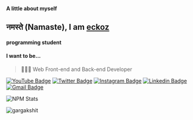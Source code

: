 #### A little about myself

## नमस्ते (Namaste), I am [eckoz](http://eckoz.xyz/?=github)

#### programming student

#### I want to be...

> 👨🏻‍💻 Web Front-end and Back-end Developer

[![YouTube Badge](https://img.shields.io/badge/-@eckoz%20144-c4302b?style=flat-square&labelColor=c4302b&logo=youtube&logoColor=white&link=https://www.youtube.com/channel/UCQXt2DMbgcjO5xpAd0cFS8A)](https://www.youtube.com/channel/UCQXt2DMbgcjO5xpAd0cFS8A) [![Twitter Badge](https://img.shields.io/badge/-@eckoz-1ca0f1?style=flat-square&labelColor=1ca0f1&logo=twitter&logoColor=white&link=https://twitter.com/eckoz)](https://twitter.com/eckoz) [![Instagram Badge](https://img.shields.io/badge/-@eckoz-F44747?style=flat-square&labelColor=F44747&logo=instagram&logoColor=white&link=https://instagram.com/kaleb444)](https://instagram.com/kaleb444) [![Linkedin Badge](https://img.shields.io/badge/-kalebboschi-blue?style=flat-square&logo=Linkedin&logoColor=white&link=https://www.linkedin.com/in/kaleb-boschi/)](https://www.https://www.linkedin.com/in/kaleb-boschi-74280b225/)
[![Gmail Badge](https://img.shields.io/badge/-eckoz444@gmail.com-c14438?style=flat-square&logo=Gmail&logoColor=white&link=mailto:eckoz444@gmail.com)](mailto:eckoz444@gmail.com)

<!-- This is taken from https://github.com/maddhruv/npm-statistics -->

![NPM Stats](https://img.shields.io/endpoint?url=https%3A%2F%2Fraw.githubusercontent.com%2Fmaddhruv%2Fnpm-statistics%2Fmaster%2Fstats.json)

<p align="rigth">
  <img
    src="https://komarev.com/ghpvc/?username=eckoz"
    alt="gargakshit"
  />
</p>
